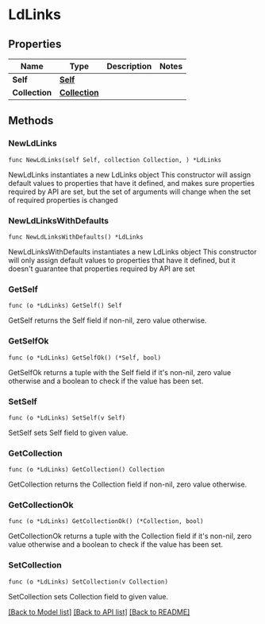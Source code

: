 # LdLinks

## Properties

Name | Type | Description | Notes
------------ | ------------- | ------------- | -------------
**Self** | [**Self**](Self.md) |  | 
**Collection** | [**Collection**](Collection.md) |  | 

## Methods

### NewLdLinks

`func NewLdLinks(self Self, collection Collection, ) *LdLinks`

NewLdLinks instantiates a new LdLinks object
This constructor will assign default values to properties that have it defined,
and makes sure properties required by API are set, but the set of arguments
will change when the set of required properties is changed

### NewLdLinksWithDefaults

`func NewLdLinksWithDefaults() *LdLinks`

NewLdLinksWithDefaults instantiates a new LdLinks object
This constructor will only assign default values to properties that have it defined,
but it doesn't guarantee that properties required by API are set

### GetSelf

`func (o *LdLinks) GetSelf() Self`

GetSelf returns the Self field if non-nil, zero value otherwise.

### GetSelfOk

`func (o *LdLinks) GetSelfOk() (*Self, bool)`

GetSelfOk returns a tuple with the Self field if it's non-nil, zero value otherwise
and a boolean to check if the value has been set.

### SetSelf

`func (o *LdLinks) SetSelf(v Self)`

SetSelf sets Self field to given value.


### GetCollection

`func (o *LdLinks) GetCollection() Collection`

GetCollection returns the Collection field if non-nil, zero value otherwise.

### GetCollectionOk

`func (o *LdLinks) GetCollectionOk() (*Collection, bool)`

GetCollectionOk returns a tuple with the Collection field if it's non-nil, zero value otherwise
and a boolean to check if the value has been set.

### SetCollection

`func (o *LdLinks) SetCollection(v Collection)`

SetCollection sets Collection field to given value.



[[Back to Model list]](../README.md#documentation-for-models) [[Back to API list]](../README.md#documentation-for-api-endpoints) [[Back to README]](../README.md)


